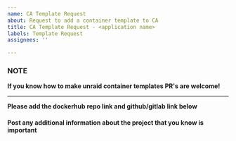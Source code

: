 ```yaml
---
name: CA Template Request
about: Request to add a container template to CA
title: CA Template Request - <application name>
labels: Template Request
assignees: ''

---
```


### NOTE
 **If you know how to make unraid container templates PR's are welcome!**

***

**Please add the dockerhub repo link and github/gitlab link below**
<links here>

#### Post any additional information about the project that you know is important 
<info here>
